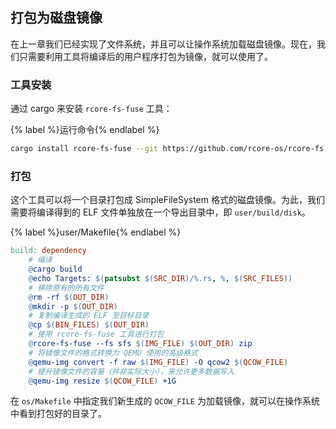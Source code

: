 ## 打包为磁盘镜像

在上一章我们已经实现了文件系统，并且可以让操作系统加载磁盘镜像。现在，我们只需要利用工具将编译后的用户程序打包为镜像，就可以使用了。

### 工具安装

通过 cargo 来安装 `rcore-fs-fuse` 工具：

{% label %}运行命令{% endlabel %}
```bash
cargo install rcore-fs-fuse --git https://github.com/rcore-os/rcore-fs
```

### 打包

这个工具可以将一个目录打包成 SimpleFileSystem 格式的磁盘镜像。为此，我们需要将编译得到的 ELF 文件单独放在一个导出目录中，即 `user/build/disk`。

{% label %}user/Makefile{% endlabel %}
```makefile
build: dependency
	# 编译
	@cargo build
	@echo Targets: $(patsubst $(SRC_DIR)/%.rs, %, $(SRC_FILES))
	# 移除原有的所有文件
	@rm -rf $(OUT_DIR)
	@mkdir -p $(OUT_DIR)
	# 复制编译生成的 ELF 至目标目录
	@cp $(BIN_FILES) $(OUT_DIR)
	# 使用 rcore-fs-fuse 工具进行打包
	@rcore-fs-fuse --fs sfs $(IMG_FILE) $(OUT_DIR) zip
	# 将镜像文件的格式转换为 QEMU 使用的高级格式
	@qemu-img convert -f raw $(IMG_FILE) -O qcow2 $(QCOW_FILE)
	# 提升镜像文件的容量（并非实际大小），来允许更多数据写入
	@qemu-img resize $(QCOW_FILE) +1G
```

在 `os/Makefile` 中指定我们新生成的 `QCOW_FILE` 为加载镜像，就可以在操作系统中看到打包好的目录了。
